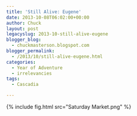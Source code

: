 ```yaml
---
title: 'Still Alive: Eugene'
date: 2013-10-08T06:02:00+00:00
author: Chuck
layout: post
legacyslug: 2013-10-still-alive-eugene
blogger_blog:
  - chuckmasterson.blogspot.com
blogger_permalink:
  - /2013/10/still-alive-eugene.html
categories:
  - Year of Adventure
  - irrelevancies
tags:
  - Cascadia

---
```



{% include fig.html src="Saturday Market.png" %}



